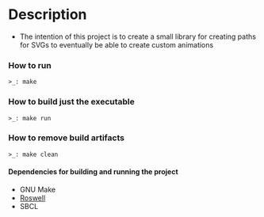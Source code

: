# Description
- The intention of this project is to create a small library for creating paths for SVGs to eventually be able to create custom animations

### How to run
```
>_: make
```

### How to build just the executable
```
>_: make run
```

### How to remove build artifacts
```
>_: make clean
```

#### Dependencies for building and running the project
- GNU Make
- [Roswell](https://github.com/roswell/roswell)
- SBCL
